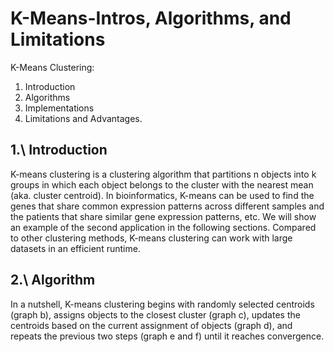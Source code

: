# K-Means-Intros, Algorithms, and Limitations


K-Means Clustering: 
1. Introduction
2. Algorithms
3. Implementations
4. Limitations and Advantages.

## 1.\ Introduction
K-means clustering is a clustering algorithm that partitions n objects into k groups in which each object belongs to the cluster with the nearest mean (aka. cluster centroid). In bioinformatics, K-means can be used to find the genes that share common expression patterns across different samples and the patients that share similar gene expression patterns, etc. We will show an example of the second application in the following sections. Compared to other clustering methods, K-means clustering can work with large datasets in an efficient runtime.

## 2.\ Algorithm
In a nutshell, K-means clustering begins with randomly selected centroids (graph b), assigns objects to the closest cluster (graph c), updates the centroids based on the current assignment of objects (graph d), and repeats the previous two steps (graph e and f) until it reaches convergence.

